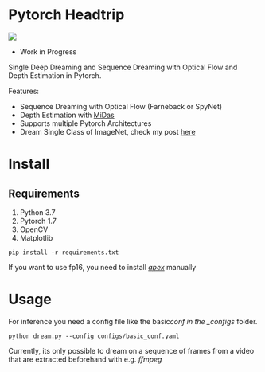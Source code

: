 # Pytorch Headtrip

![](examples/dream_example.gif)

-   Work in Progress

Single Deep Dreaming and Sequence Dreaming with Optical Flow and Depth Estimation in Pytorch.

Features:

-   Sequence Dreaming with Optical Flow (Farneback or SpyNet)
-   Depth Estimation with [MiDas](https://pytorch.org/hub/intelisl_midas_v2/)
-   Supports multiple Pytorch Architectures
-   Dream Single Class of ImageNet, check my post [here](https://towardsdatascience.com/deep-lucid-dreaming-94fecd3cd46d)

# Install

## Requirements

1. Python 3.7
2. Pytorch 1.7
3. OpenCV
4. Matplotlib

```
pip install -r requirements.txt
```

If you want to use fp16, you need to install _[apex](https://github.com/NVIDIA/apex)_ manually

# Usage

For inference you need a config file like the basic*conf in the \_configs* folder.

```
python dream.py --config configs/basic_conf.yaml
```

Currently, its only possible to dream on a sequence of frames from a video that are
extracted beforehand with e.g. _ffmpeg_
